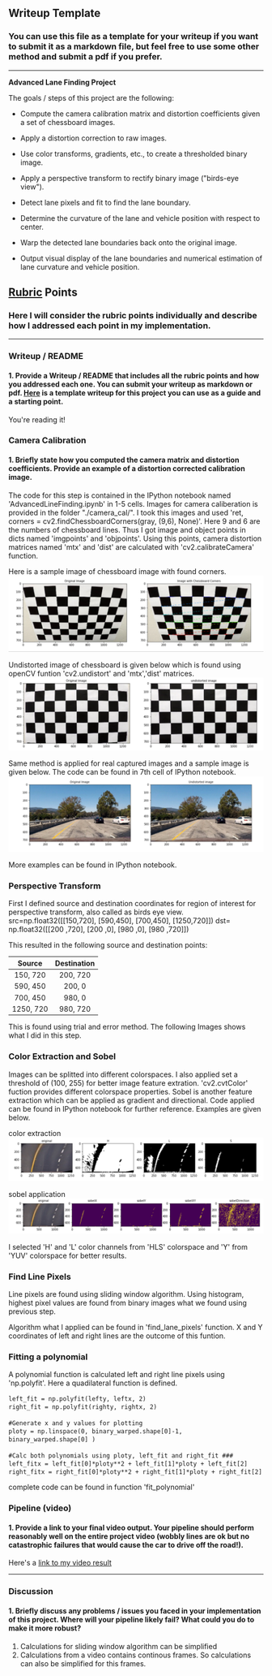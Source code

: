 ## Writeup Template

### You can use this file as a template for your writeup if you want to submit it as a markdown file, but feel free to use some other method and submit a pdf if you prefer.

---

**Advanced Lane Finding Project**

The goals / steps of this project are the following:

* Compute the camera calibration matrix and distortion coefficients given a set of chessboard images.


* Apply a distortion correction to raw images.
* Use color transforms, gradients, etc., to create a thresholded binary image.
* Apply a perspective transform to rectify binary image ("birds-eye view").
* Detect lane pixels and fit to find the lane boundary.
* Determine the curvature of the lane and vehicle position with respect to center.
* Warp the detected lane boundaries back onto the original image.
* Output visual display of the lane boundaries and numerical estimation of lane curvature and vehicle position.

[//]: # (Image References)

[image1]: ./examples/undistort_output.png "Undistorted"
[image2]: ./test_images/test1.jpg "Road Transformed"
[image3]: ./examples/binary_combo_example.jpg "Binary Example"
[image4]: ./examples/warped_straight_lines.jpg "Warp Example"
[image5]: ./examples/color_fit_lines.jpg "Fit Visual"
[image6]: ./examples/example_output.jpg "Output"
[video1]: ./project_video.mp4 "Video"

## [Rubric](https://review.udacity.com/#!/rubrics/571/view) Points

### Here I will consider the rubric points individually and describe how I addressed each point in my implementation.  

---

### Writeup / README

#### 1. Provide a Writeup / README that includes all the rubric points and how you addressed each one.  You can submit your writeup as markdown or pdf.  [Here](https://github.com/udacity/CarND-Advanced-Lane-Lines/blob/master/writeup_template.md) is a template writeup for this project you can use as a guide and a starting point.  

You're reading it!

### Camera Calibration

#### 1. Briefly state how you computed the camera matrix and distortion coefficients. Provide an example of a distortion corrected calibration image.


The code for this step is contained in the IPython notebook named 'AdvancedLineFinding.ipynb' in 1-5 cells. Images for camera caliberation is provided in the folder "./camera_cal/". I took this images and used  'ret, corners = cv2.findChessboardCorners(gray, (9,6), None)'. Here 9 and 6 are the numbers of chessboard lines. Thus I got image and object points in dicts named 'imgpoints' and 'objpoints'. Using this points, camera distortion matrices named 'mtx' and 'dist' are calculated with 'cv2.calibrateCamera' function.

Here is a sample image of chessboard image with found corners.
![alt text](output_images/chessboardwithcorners.PNG)

Undistorted image of chessboard is given below which is found using openCV funtion 'cv2.undistort' and 'mtx','dist' matrices.
![alt text](output_images/undistortedChessboard.PNG)

Same method is applied for real captured images and a sample image is given below. The code can be found in 7th cell of IPython notebook. 
![alt text](output_images/undistortedCapturedImage.PNG)

More examples can be found in IPython notebook.

### Perspective Transform

First I defined source and destination coordinates for region of interest for perspective transform, also called as birds eye view.
src=np.float32([[150,720], [590,450], [700,450], [1250,720]])
dst= np.float32([[200 ,720], [200  ,0], [980 ,0], [980 ,720]])

This resulted in the following source and destination points:

| Source        | Destination   | 
|:-------------:|:-------------:| 
| 150, 720      | 200, 720      | 
| 590, 450      | 200, 0        |
| 700, 450      | 980, 0        |
| 1250, 720     | 980, 720      |

This is found using trial and error method. The following Images shows what I did in this step. 

### Color Extraction and Sobel

Images can be splitted into different colorspaces. I also applied set a threshold of (100, 255) for better image feature extration. 
'cv2.cvtColor' fuction provides different colorspace properties. Sobel is another feature extraction which can be applied as gradient and directional. Code applied can be found in IPython notebook for further reference. Examples are given below.

color extraction
![alt text](output_images/HLS%20colorspace.PNG)

sobel application
![alt text](output_images/sobelall.PNG)

I selected 'H' and 'L' color channels from 'HLS' colorspace and 'Y' from 'YUV' colorspace for better results.


### Find Line Pixels

Line pixels are found using sliding window algorithm. Using histogram, highest pixel values are found from binary images what we found using previous step.

Algorithm what I applied can be found in 'find_lane_pixels' function. X and Y coordinates of left and right lines are the outcome of this funtion.

### Fitting a polynomial

A polynomial function is calculated left and right line pixels using 'np.polyfit'. Here a quadilateral function is defined.


    left_fit = np.polyfit(lefty, leftx, 2)
    right_fit = np.polyfit(righty, rightx, 2)
 
    #Generate x and y values for plotting
    ploty = np.linspace(0, binary_warped.shape[0]-1, binary_warped.shape[0] )    
    
    #Calc both polynomials using ploty, left_fit and right_fit ###
    left_fitx = left_fit[0]*ploty**2 + left_fit[1]*ploty + left_fit[2]
    right_fitx = right_fit[0]*ploty**2 + right_fit[1]*ploty + right_fit[2]
    
complete code can be found in function 'fit_polynomial'



### Pipeline (video)

#### 1. Provide a link to your final video output.  Your pipeline should perform reasonably well on the entire project video (wobbly lines are ok but no catastrophic failures that would cause the car to drive off the road!).

Here's a [link to my video result](./project_video_output.mp4)

---

### Discussion

#### 1. Briefly discuss any problems / issues you faced in your implementation of this project.  Where will your pipeline likely fail?  What could you do to make it more robust?

1. Calculations for sliding window algorithm can be simplified
2. Calculations from a video contains continous frames. So calculations can also be simplified for this frames.
